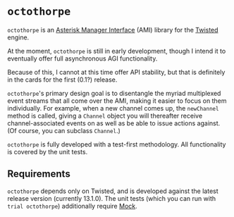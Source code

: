 `octothorpe`
============

`octothorpe` is an [Asterisk Manager Interface][2] (AMI) library
for the [Twisted][1] engine.

At the moment, `octothorpe` is still in early development, though
I intend it to eventually offer full asynchronous AGI functionality.

Because of this, I cannot at this time offer API stability, but
that is definitely in the cards for the first (0.1?) release.

`octothorpe`'s primary design goal is to disentangle the myriad
multiplexed event streams that all come over the AMI, making it
easier to focus on them individually.  For example, when a new
channel comes up, the `newChannel` method is called, giving a `Channel`
object you will thereafter receive channel-associated events on as
well as be able to issue actions against.  (Of course, you can
subclass `Channel`.)

`octothorpe` is fully developed with a test-first methodology.  All
functionality is covered by the unit tests.

Requirements
------------

`octothorpe` depends only on Twisted, and is developed against the
latest release version (currently 13.1.0).  The unit tests (which
you can run with `trial octothorpe`) additionally require [Mock][3].

[1]: http://twistedmatrix.com/
[2]: https://wiki.asterisk.org/wiki/display/AST/The+Asterisk+Manager+TCP+IP+API
[3]: http://www.voidspace.org.uk/python/mock/

